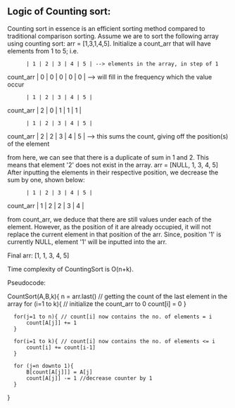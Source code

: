 ## Logic of Counting sort:

Counting sort in essence is an efficient sorting method compared to traditional comparison sorting. 
Assume we are to sort the following array using counting sort: 
arr = [1,3,1,4,5].
Initialize a count_arr that will have elements from 1 to 5; i.e. 

          | 1 | 2 | 3 | 4 | 5 | --> elements in the array, in step of 1
count_arr | 0 | 0 | 0 | 0 | 0 | --> will fill in the frequency which the value occur

          | 1 | 2 | 3 | 4 | 5 |  
count_arr | 2 | 0 | 1 | 1 | 1 | 

          | 1 | 2 | 3 | 4 | 5 |
count_arr | 2 | 2 | 3 | 4 | 5 | --> this sums the count, giving off the position(s) of the element

from here, we can see that there is a duplicate of sum in 1 and 2. This means that element '2' does not exist in the array. 
arr = [NULL, 1, 3, 4, 5] 
After inputting the elements in their respective position, we decrease the sum by one, shown below:

          | 1 | 2 | 3 | 4 | 5 |
count_arr | 1 | 2 | 2 | 3 | 4 |

from count_arr, we deduce that there are still values under each of the element. However, as the position of it are already occupied, it will not
replace the current element in that position of the arr. Since, position '1' is currently NULL, element '1' will be inputted into the arr.

Final arr: 
[1, 1, 3, 4, 5]

Time complexity of CountingSort is O(n+k). 

Pseudocode: 

CountSort(A,B,k){
   n = arr.last() // getting the count of the last element in the array
      for (i=1 to k){ // initialize the count_arr to 0
         count[i] = 0
      }
      
      for(j=1 to n){ // count[i] now contains the no. of elements = i
          count[A[j]] += 1
      }
      
      for(i=1 to k){ // count[i] now contains the no. of elements <= i
          count[i] += count[i-1]
      }
      
      for (j=n downto 1){
          B[count[A[j]]] = A[j] 
          count[A[j]] -= 1 //decrease counter by 1
      }
}
       
